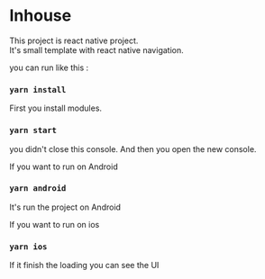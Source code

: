 # Inhouse

This project is react native project.<br>
It's small template with react native navigation.<br>

you can run like this : 

### `yarn install`
First you install modules.

### `yarn start`
you didn't close this console. And then you open the new console.

If you want to run on Android

### `yarn android`
It's run the project on Android

If you want to run on ios
### `yarn ios`

If it finish the loading you can see the UI
